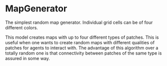 # MapGenerator
The simplest random map generator. Individual grid cells can be of four different colors.

This model creates maps with up to four different types of patches. This is useful when one wants to create random maps with different qualities of patches for agents to interact with. The advantage of this algorithm over a totally random one is that connectivity between patches of the same type is assured in some way.
